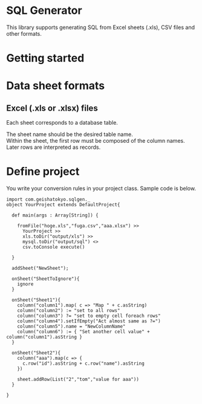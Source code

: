 # SQL Generator

This library supports generating SQL from Excel sheets (.xls), CSV files and other formats.

# Getting started



# Data sheet formats

## Excel (.xls or .xlsx) files

Each sheet corresponds to a database table.

The sheet name should be the desired table name.<br />
Within the sheet, the first row must be composed of the column names.<br />
Later rows are interpreted as records.

# Define project

You write your conversion rules in your project class.
Sample code is below.

    import com.geishatokyo.sqlgen._
    object YourProject extends DefaultProject{

      def main(args : Array[String]) {
      
        fromFile("hoge.xls","fuga.csv","aaa.xlsx") >>
          YourProject >>
          xls.toDir("output/xls") >> 
          mysql.toDir("output/sql") <>
          csv.toConsole execute()
         
      }

      addSheet("NewSheet");
      
      onSheet("SheetToIgnore"){
        ignore
      }

      onSheet("Sheet1"){
        column("column1").map( c => "Map " + c.asString)
        column("column2") := "set to all rows"
        column("column3") ?= "set to empty cell foreach rows"
        column("column4").setIfEmpty("Act almost same as ?=")
        column("column5").name = "NewColumnName"
        column("column6") := { "Set another cell value" + column("column1").asString }
      }

      onSheet("Sheet2"){
        column("aaa").map(c => {
          c.row("id").asString + c.row("name").asString
        })
        
        sheet.addRow(List("2","tom","value for aaa"))
      }

    }


